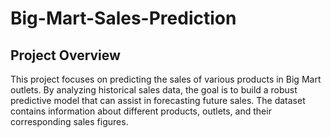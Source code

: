 # Big-Mart-Sales-Prediction

## Project Overview

This project focuses on predicting the sales of various products in Big Mart outlets. By analyzing historical sales data, the goal is to build a robust predictive model that can assist in forecasting future sales. The dataset contains information about different products, outlets, and their corresponding sales figures.
